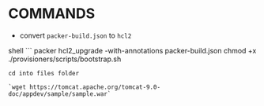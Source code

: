 # COMMANDS
- convert `packer-build.json` to `hcl2`

shell ```
packer hcl2_upgrade -with-annotations packer-build.json
chmod +x ./provisioners/scripts/bootstrap.sh

```
cd into files folder

`wget https://tomcat.apache.org/tomcat-9.0-doc/appdev/sample/sample.war`
